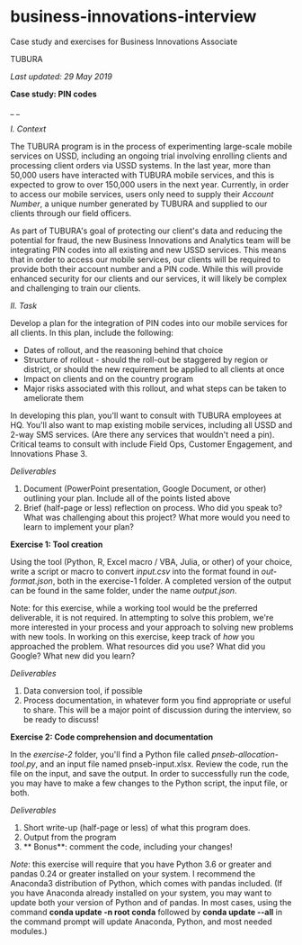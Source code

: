 # business-innovations-interview
Case study and exercises for Business Innovations Associate

TUBURA

_Last updated: 29 May 2019_

**Case study: PIN codes**

_ _

_I. Context_

The TUBURA program is in the process of experimenting large-scale mobile services on USSD, including an ongoing trial involving enrolling clients and processing client orders via USSD systems. In the last year, more than 50,000 users have interacted with TUBURA mobile services, and this is expected to grow to over 150,000 users in the next year. Currently, in order to access our mobile services, users only need to supply their _Account Number_, a unique number generated by TUBURA and supplied to our clients through our field officers.

As part of TUBURA&#39;s goal of protecting our client&#39;s data and reducing the potential for fraud, the new Business Innovations and Analytics team will be integrating PIN codes into all existing and new USSD services. This means that in order to access our mobile services, our clients will be required to provide both their account number and a PIN code. While this will provide enhanced security for our clients and our services, it will likely be complex and challenging to train our clients.

_II. Task_

Develop a plan for the integration of PIN codes into our mobile services for all clients. In this plan, include the following:

- Dates of rollout, and the reasoning behind that choice
- Structure of rollout - should the roll-out be staggered by region or district, or should the new requirement be applied to all clients at once
- Impact on clients and on the country program
- Major risks associated with this rollout, and what steps can be taken to ameliorate them

In developing this plan, you&#39;ll want to consult with TUBURA employees at HQ. You&#39;ll also want to map existing mobile services, including all USSD and 2-way SMS services. (Are there any services that wouldn&#39;t need a pin). Critical teams to consult with include Field Ops, Customer Engagement, and Innovations Phase 3.

_Deliverables_

1. Document (PowerPoint presentation, Google Document, or other) outlining your plan. Include all of the points listed above
2. Brief (half-page or less) reflection on process. Who did you speak to? What was challenging about this project? What more would you need to learn to implement your plan?



**Exercise 1: Tool creation**

Using the tool (Python, R, Excel macro / VBA, Julia, or other) of your choice, write a script or macro to convert _input.csv_ into the format found in _out-format.json_, both in the exercise-1 folder. A completed version of the output can be found in the same folder, under the name _output.json_.

Note: for this exercise, while a working tool would be the preferred deliverable, it is not required. In attempting to solve this problem, we&#39;re more interested in your process and your approach to solving new problems with new tools. In working on this exercise, keep track of _how_ you approached the problem. What resources did you use? What did you Google? What new did you learn?

_Deliverables_

1. Data conversion tool, if possible
2. Process documentation, in whatever form you find appropriate or useful to share. This will be a major point of discussion during the interview, so be ready to discuss!



**Exercise 2: Code comprehension and documentation**

In the _exercise-2_ folder, you&#39;ll find a Python file called _pnseb-allocation-tool.py_, and an input file named pnseb-input.xlsx. Review the code, run the file on the input, and save the output. In order to successfully run the code, you may have to make a few changes to the Python script, the input file, or both.

_Deliverables_

1. Short write-up (half-page or less) of what this program does.
2. Output from the program
3. ** Bonus**: comment the code, including your changes!

_Note_: this exercise will require that you have Python 3.6 or greater and pandas 0.24 or greater installed on your system. I recommend the Anaconda3 distribution of Python, which comes with pandas included. (If you have Anaconda already installed on your system, you may want to update both your version of Python and of pandas. In most cases, using the command **conda update -n root conda** followed by **conda update --all** in the command prompt will update Anaconda, Python, and most needed modules.)
